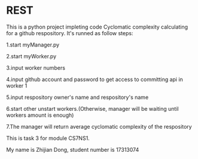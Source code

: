 # REST
This is a python project impleting code Cyclomatic complexity calculating for a github respository. It's runned as follow steps:

  1.start myManager.py

  2.start myWorker.py
  
  3.input worker numbers
  
  4.input github account and password to get access to committing api in worker 1
  
  5.input respository owner's name and respository's name
  
  6.start other unstart workers.(Otherwise, manager will be waiting until workers amount is enough)
  
  7.The manager will return average cyclomatic complexity of the respository


This is task 3 for module CS7NS1.

My name is Zhijian Dong, student number is 17313074
